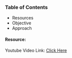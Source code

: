 ### Table of Contents
-  Resources 
-  Objective
-  Approach

#### Resource:
Youtube Video Link: [Click Here]((https://www.youtube.com/watch?v=XVv6mJpFOb0&t=2242s)) 
